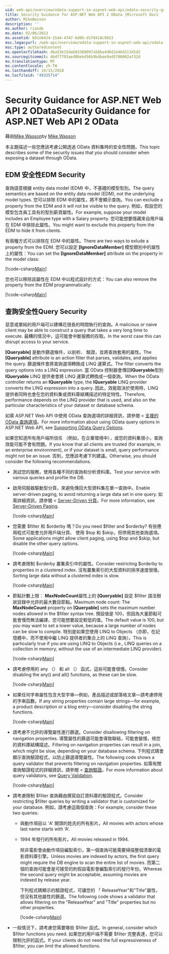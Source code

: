 ```yaml
---
uid: web-api/overview/odata-support-in-aspnet-web-api/odata-security-guidance
title: Security Guidance for ASP.NET Web API 2 OData |Microsoft Docs
author: MikeWasson
description: ''
ms.author: riande
ms.date: 02/06/2013
ms.assetid: b91e6424-1544-4747-bd0b-d1f8418c9653
msc.legacyurl: /web-api/overview/odata-support-in-aspnet-web-api/odata-security-guidance
msc.type: authoredcontent
ms.openlocfilehash: 4ba53e15dab83368097a58ba4d0d2e46d113d1d2
ms.sourcegitcommit: 4bdf7703aed86ebd56b9b4bae9ad5700002af32d
ms.translationtype: MT
ms.contentlocale: zh-TW
ms.lasthandoff: 10/15/2018
ms.locfileid: "49325714"
---
```

<a name="security-guidance-for-aspnet-web-api-2-odata"></a><span data-ttu-id="cdec1-102">Security Guidance for ASP.NET Web API 2 OData</span><span class="sxs-lookup"><span data-stu-id="cdec1-102">Security Guidance for ASP.NET Web API 2 OData</span></span>
====================
<span data-ttu-id="cdec1-103">藉由[Mike Wasson](https://github.com/MikeWasson)</span><span class="sxs-lookup"><span data-stu-id="cdec1-103">by [Mike Wasson](https://github.com/MikeWasson)</span></span>

<span data-ttu-id="cdec1-104">本主題描述一些您應該考慮公開透過 OData 資料集時的安全性問題。</span><span class="sxs-lookup"><span data-stu-id="cdec1-104">This topic describes some of the security issues that you should consider when exposing a dataset through OData.</span></span>

## <a name="edm-security"></a><span data-ttu-id="cdec1-105">EDM 安全性</span><span class="sxs-lookup"><span data-stu-id="cdec1-105">EDM Security</span></span>

<span data-ttu-id="cdec1-106">查詢語意根據 entity data model (EDM) 中，不基礎的模型型別。</span><span class="sxs-lookup"><span data-stu-id="cdec1-106">The query semantics are based on the entity data model (EDM), not the underlying model types.</span></span> <span data-ttu-id="cdec1-107">您可以排除 EDM 中的屬性，將不會顯示查詢。</span><span class="sxs-lookup"><span data-stu-id="cdec1-107">You can exclude a property from the EDM and it will not be visible to the query.</span></span> <span data-ttu-id="cdec1-108">例如，假設您的模型包含員工具有的型別薪資屬性。</span><span class="sxs-lookup"><span data-stu-id="cdec1-108">For example, suppose your model includes an Employee type with a Salary property.</span></span> <span data-ttu-id="cdec1-109">您可能想要隱藏來自用戶端在 EDM 中排除此屬性。</span><span class="sxs-lookup"><span data-stu-id="cdec1-109">You might want to exclude this property from the EDM to hide it from clients.</span></span>

<span data-ttu-id="cdec1-110">有兩種方式可以排除在 EDM 中的屬性。</span><span class="sxs-lookup"><span data-stu-id="cdec1-110">There are two ways to exlude a property from the EDM.</span></span> <span data-ttu-id="cdec1-111">您可以設定 **[IgnoreDataMember]** 模型類別中的屬性上的屬性：</span><span class="sxs-lookup"><span data-stu-id="cdec1-111">You can set the **[IgnoreDataMember]** attribute on the property in the model class:</span></span>

[!code-csharp[Main](odata-security-guidance/samples/sample1.cs)]

<span data-ttu-id="cdec1-112">您也可以移除該屬性在 EDM 中以程式設計的方式：</span><span class="sxs-lookup"><span data-stu-id="cdec1-112">You can also remove the property from the EDM programmatically:</span></span>

[!code-csharp[Main](odata-security-guidance/samples/sample2.cs)]

## <a name="query-security"></a><span data-ttu-id="cdec1-113">查詢安全性</span><span class="sxs-lookup"><span data-stu-id="cdec1-113">Query Security</span></span>

<span data-ttu-id="cdec1-114">惡意或單純的用戶端可以建構花很長的時間執行的查詢。</span><span class="sxs-lookup"><span data-stu-id="cdec1-114">A malicious or naive client may be able to construct a query that takes a very long time to execute.</span></span> <span data-ttu-id="cdec1-115">最糟的情況中，這可能會中斷服務的存取。</span><span class="sxs-lookup"><span data-stu-id="cdec1-115">In the worst case this can disrupt access to your service.</span></span>

<span data-ttu-id="cdec1-116">**[Queryable]** 是動作篩選條件，以剖析、 驗證，並將查詢套用的屬性。</span><span class="sxs-lookup"><span data-stu-id="cdec1-116">The **[Queryable]** attribute is an action filter that parses, validates, and applies the query.</span></span> <span data-ttu-id="cdec1-117">篩選條件會將查詢選項轉換成 LINQ 運算式。</span><span class="sxs-lookup"><span data-stu-id="cdec1-117">The filter converts the query options into a LINQ expression.</span></span> <span data-ttu-id="cdec1-118">當 OData 控制器會傳回**IQueryable**型別**IQueryable** LINQ 提供者會將 LINQ 運算式轉換成一個查詢。</span><span class="sxs-lookup"><span data-stu-id="cdec1-118">When the OData controller returns an **IQueryable** type, the **IQueryable** LINQ provider converts the LINQ expression into a query.</span></span> <span data-ttu-id="cdec1-119">因此，效能取決於使用時，LINQ 提供者同時也會在您的資料集或資料庫結構描述的特定特性。</span><span class="sxs-lookup"><span data-stu-id="cdec1-119">Therefore, performance depends on the LINQ provider that is used, and also on the particular characteristics of your dataset or database schema.</span></span>

<span data-ttu-id="cdec1-120">如需 ASP.NET Web API 中使用 OData 查詢選項的詳細資訊，請參閱 <<c0> [ 支援的 OData 查詢選項](supporting-odata-query-options.md)。</span><span class="sxs-lookup"><span data-stu-id="cdec1-120">For more information about using OData query options in ASP.NET Web API, see [Supporting OData Query Options](supporting-odata-query-options.md).</span></span>

<span data-ttu-id="cdec1-121">如果您知道所有用戶端所信任 （例如，在企業環境中），或您的資料集很小，查詢效能可能不會有問題。</span><span class="sxs-lookup"><span data-stu-id="cdec1-121">If you know that all clients are trusted (for example, in an enterprise environment), or if your dataset is small, query performance might not be an issue.</span></span> <span data-ttu-id="cdec1-122">否則，您應該考慮下列建議。</span><span class="sxs-lookup"><span data-stu-id="cdec1-122">Otherwise, you should consider the following recommendations.</span></span>

- <span data-ttu-id="cdec1-123">測試您的服務，使用各種不同的查詢和分析資料庫。</span><span class="sxs-lookup"><span data-stu-id="cdec1-123">Test your service with various queries and profile the DB.</span></span>
- <span data-ttu-id="cdec1-124">啟用伺服器驅動型分頁，來避免傳回大型資料集在單一查詢中。</span><span class="sxs-lookup"><span data-stu-id="cdec1-124">Enable server-driven paging, to avoid returning a large data set in one query.</span></span> <span data-ttu-id="cdec1-125">如需詳細資訊，請參閱 < [Server-Driven 分頁](supporting-odata-query-options.md#server-paging)。</span><span class="sxs-lookup"><span data-stu-id="cdec1-125">For more information, see [Server-Driven Paging](supporting-odata-query-options.md#server-paging).</span></span> 

    [!code-csharp[Main](odata-security-guidance/samples/sample3.cs)]
- <span data-ttu-id="cdec1-126">您需要 $filter 和 $orderby 嗎？</span><span class="sxs-lookup"><span data-stu-id="cdec1-126">Do you need $filter and $orderby?</span></span> <span data-ttu-id="cdec1-127">有些應用程式可能會允許用戶端分頁、 使用 $top 和 $skip，但停用其他查詢選項。</span><span class="sxs-lookup"><span data-stu-id="cdec1-127">Some applications might allow client paging, using $top and $skip, but disable the other query options.</span></span> 

    [!code-csharp[Main](odata-security-guidance/samples/sample4.cs)]
- <span data-ttu-id="cdec1-128">請考慮限制 $orderby 叢集索引中的屬性。</span><span class="sxs-lookup"><span data-stu-id="cdec1-128">Consider restricting $orderby to properties in a clustered index.</span></span> <span data-ttu-id="cdec1-129">沒有叢集索引的大型資料的排序速度很慢。</span><span class="sxs-lookup"><span data-stu-id="cdec1-129">Sorting large data without a clustered index is slow.</span></span> 

    [!code-csharp[Main](odata-security-guidance/samples/sample5.cs)]
- <span data-ttu-id="cdec1-130">節點計數上限： **MaxNodeCount**屬性上的 **[Queryable]** 設定 $filter 語法樹狀目錄中允許的最大數目節點。</span><span class="sxs-lookup"><span data-stu-id="cdec1-130">Maximum node count: The **MaxNodeCount** property on **[Queryable]** sets the maximum number nodes allowed in the $filter syntax tree.</span></span> <span data-ttu-id="cdec1-131">預設值是 100，但因為大量節點可能會慢而無法編譯，您可能想要設定較低的值。</span><span class="sxs-lookup"><span data-stu-id="cdec1-131">The default value is 100, but you may want to set a lower value, because a large number of nodes can be slow to compile.</span></span> <span data-ttu-id="cdec1-132">特別是如果您使用 LINQ to Objects （亦即，在記憶體中，而不使用中繼 LINQ 提供者的集合上的 LINQ 查詢）。</span><span class="sxs-lookup"><span data-stu-id="cdec1-132">This is particularly true if you are using LINQ to Objects (i.e., LINQ queries on a collection in memory, without the use of an intermediate LINQ provider).</span></span> 

    [!code-csharp[Main](odata-security-guidance/samples/sample6.cs)]
- <span data-ttu-id="cdec1-133">請考慮停用的 any （） 和 all （） 函式，這些可能會很慢。</span><span class="sxs-lookup"><span data-stu-id="cdec1-133">Consider disabling the any() and all() functions, as these can be slow.</span></span> 

    [!code-csharp[Main](odata-security-guidance/samples/sample7.cs)]
- <span data-ttu-id="cdec1-134">如果任何字串屬性包含大型字串&#8212;例如，產品描述或部落格文章&#8212;請考慮停用的字串函數。</span><span class="sxs-lookup"><span data-stu-id="cdec1-134">If any string properties contain large strings&#8212;for example, a product description or a blog entry&#8212;consider disabling the string functions.</span></span> 

    [!code-csharp[Main](odata-security-guidance/samples/sample8.cs)]
- <span data-ttu-id="cdec1-135">請考慮不允許的導覽屬性進行篩選。</span><span class="sxs-lookup"><span data-stu-id="cdec1-135">Consider disallowing filtering on navigation properties.</span></span> <span data-ttu-id="cdec1-136">導覽屬性的篩選可能會導致聯結，可能會變慢，視您的資料庫結構描述。</span><span class="sxs-lookup"><span data-stu-id="cdec1-136">Filtering on navigation properties can result in a join, which might be slow, depending on your database schema.</span></span> <span data-ttu-id="cdec1-137">下列程式碼會顯示查詢驗證程式，以防止篩選導覽屬性。</span><span class="sxs-lookup"><span data-stu-id="cdec1-137">The following code shows a query validator that prevents filtering on navigation properties.</span></span> <span data-ttu-id="cdec1-138">如需有關查詢驗證程式的詳細資訊，請參閱 <<c0> [ 查詢驗證](supporting-odata-query-options.md#query-validation)。</span><span class="sxs-lookup"><span data-stu-id="cdec1-138">For more information about query validators, see [Query Validation](supporting-odata-query-options.md#query-validation).</span></span> 

    [!code-csharp[Main](odata-security-guidance/samples/sample9.cs)]
- <span data-ttu-id="cdec1-139">請考慮限制 $filter 查詢藉由撰寫自訂資料庫的驗證程式。</span><span class="sxs-lookup"><span data-stu-id="cdec1-139">Consider restricting $filter queries by writing a validator that is customized for your database.</span></span> <span data-ttu-id="cdec1-140">例如，請考慮這兩個查詢：</span><span class="sxs-lookup"><span data-stu-id="cdec1-140">For example, consider these two queries:</span></span> 

  - <span data-ttu-id="cdec1-141">與動作項目以 'A' 開頭的姓氏的所有影片。</span><span class="sxs-lookup"><span data-stu-id="cdec1-141">All movies with actors whose last name starts with ‘A'.</span></span>
  - <span data-ttu-id="cdec1-142">1994 年發行的所有影片。</span><span class="sxs-lookup"><span data-stu-id="cdec1-142">All movies released in 1994.</span></span>

    <span data-ttu-id="cdec1-143">除非電影會由動作項目編製索引，第一個查詢可能需要掃描整個清單的電影資料庫引擎。</span><span class="sxs-lookup"><span data-stu-id="cdec1-143">Unless movies are indexed by actors, the first query might require the DB engine to scan the entire list of movies.</span></span> <span data-ttu-id="cdec1-144">而第二個的查詢可能會是可接受的則假設電影會編製索引的發行年份。</span><span class="sxs-lookup"><span data-stu-id="cdec1-144">Whereas the second query might be acceptable, assuming movies are indexed by release year.</span></span>

    <span data-ttu-id="cdec1-145">下列程式碼顯示的驗證程式，可讓您的 「 ReleaseYear"和"Title"屬性，但沒有其他屬性的篩選。</span><span class="sxs-lookup"><span data-stu-id="cdec1-145">The following code shows a validator that allows filtering on the "ReleaseYear" and "Title" properties but no other properties.</span></span>

    [!code-csharp[Main](odata-security-guidance/samples/sample10.cs)]
- <span data-ttu-id="cdec1-146">一般情況下，請考慮您需要哪些 $filter 函式。</span><span class="sxs-lookup"><span data-stu-id="cdec1-146">In general, consider which $filter functions you need.</span></span> <span data-ttu-id="cdec1-147">如果您的用戶端不需要 $filter 完整表達，您可以限制允許的函式。</span><span class="sxs-lookup"><span data-stu-id="cdec1-147">If your clients do not need the full expressiveness of $filter, you can limit the allowed functions.</span></span>
